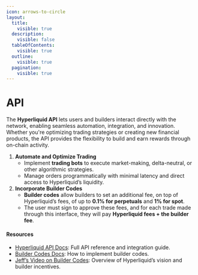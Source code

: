 ```yaml
---
icon: arrows-to-circle
layout:
  title:
    visible: true
  description:
    visible: false
  tableOfContents:
    visible: true
  outline:
    visible: true
  pagination:
    visible: true
---
```


# API

The **Hyperliquid API** lets users and builders interact directly with the network, enabling seamless automation, integration, and innovation. Whether you're optimizing trading strategies or creating new financial products, the API provides the flexibility to build and earn rewards through on-chain activity.

1. **Automate and Optimize Trading**
   * Implement **trading bots** to execute market-making, delta-neutral, or other algorithmic strategies.
   * Manage orders programmatically with minimal latency and direct access to Hyperliquid’s liquidity.
2. **Incorporate Builder Codes**
   * **Builder codes** allow builders to set an additional fee, on top of Hyperliquid’s fees, of up to **0.1% for perpetuals** and **1% for spot**.
   * The user must sign to approve these fees, and for each trade made through this interface, they will pay **Hyperliquid fees + the builder fee**.

#### Resources

* [Hyperliquid API Docs](https://hyperliquid.gitbook.io/hyperliquid-docs/for-developers/api): Full API reference and integration guide.&#x20;
* [Builder Codes Docs](https://hyperliquid.gitbook.io/hyperliquid-docs/trading/builder-codes): How to implement builder codes.
* [Jeff’s Video on Builder Codes](https://www.youtube.com/watch?v=WeRh589I76o\&ab_channel=WhenShiftHappens): Overview of Hyperliquid’s vision and builder incentives.
